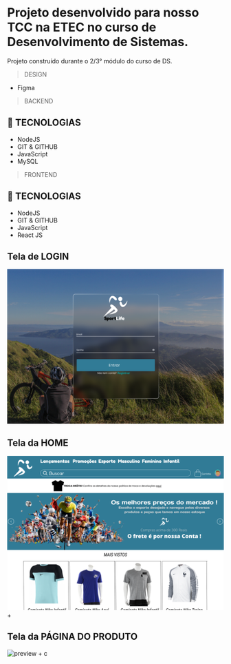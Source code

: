 # Projeto desenvolvido para nosso TCC na ETEC no curso de Desenvolvimento de Sistemas.

Projeto construído durante o 2/3° módulo do curso de DS.

> DESIGN

* Figma

> BACKEND

## 🔨 TECNOLOGIAS

* NodeJS
* GIT & GITHUB
* JavaScript
* MySQL

> FRONTEND

## 🔨 TECNOLOGIAS

* NodeJS
* GIT & GITHUB
* JavaScript
* React JS

## Tela de LOGIN
![preview](./.github/loginPage.png)
## Tela da HOME
![preview](./.github/homePage.png)
+
## Tela da PÁGINA DO PRODUTO
![preview](./.github/productPage.png)
+
c
